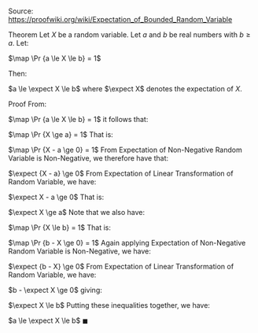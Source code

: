 # 

Source: https://proofwiki.org/wiki/Expectation_of_Bounded_Random_Variable

Theorem
Let $X$ be a random variable. 
Let $a$ and $b$ be real numbers with $b \ge a$.
Let: 

$\map \Pr {a \le X \le b} = 1$

Then:

$a \le \expect X \le b$
where $\expect X$ denotes the expectation of $X$. 


Proof
From:

$\map \Pr {a \le X \le b} = 1$
it follows that: 

$\map \Pr {X \ge a} = 1$
That is: 

$\map \Pr {X - a \ge 0} = 1$
From Expectation of Non-Negative Random Variable is Non-Negative, we therefore have that: 

$\expect {X - a} \ge 0$
From Expectation of Linear Transformation of Random Variable, we have: 

$\expect X - a \ge 0$
That is:

$\expect X \ge a$
Note that we also have: 

$\map \Pr {X \le b} = 1$
That is: 

$\map \Pr {b - X \ge 0} = 1$
Again applying Expectation of Non-Negative Random Variable is Non-Negative, we have: 

$\expect {b - X} \ge 0$
From Expectation of Linear Transformation of Random Variable, we have: 

$b - \expect X \ge 0$
giving: 

$\expect X \le b$
Putting these inequalities together, we have: 

$a \le \expect X \le b$
$\blacksquare$





